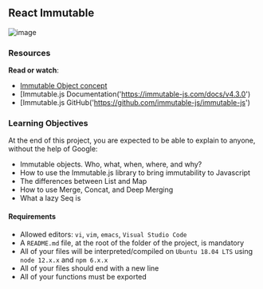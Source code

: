 ## React Immutable
![image](https://s3.amazonaws.com/alx-intranet.hbtn.io/uploads/medias/2019/12/f3ca19e8b16c650e59d8.png?X-Amz-Algorithm=AWS4-HMAC-SHA256&X-Amz-Credential=AKIARDDGGGOUSBVO6H7D%2F20230606%2Fus-east-1%2Fs3%2Faws4_request&X-Amz-Date=20230606T170402Z&X-Amz-Expires=86400&X-Amz-SignedHeaders=host&X-Amz-Signature=20176340e6966c96d125cf77a1830d664192a05867755f7a5b677d59d964dc62)
### Resources
__Read or watch__:

- [Immutable Object concept]('https://en.wikipedia.org/wiki/Immutable_object')
- [Immutable.js Documentation('https://immutable-js.com/docs/v4.3.0')
- [Immutable.js GitHub('https://github.com/immutable-js/immutable-js')
### Learning Objectives
At the end of this project, you are expected to be able to explain to anyone, without the help of Google:

- Immutable objects. Who, what, when, where, and why?
- How to use the Immutable.js library to bring immutability to Javascript
- The differences between List and Map
- How to use Merge, Concat, and Deep Merging
- What a lazy Seq is
#### Requirements
- Allowed editors: `vi`, `vim`, `emacs`, `Visual Studio Code`
- A `README.md` file, at the root of the folder of the project, is mandatory
- All of your files will be interpreted/compiled on `Ubuntu 18.04 LTS` using `node 12.x.x` and `npm 6.x.x`
- All of your files should end with a new line
- All of your functions must be exported
